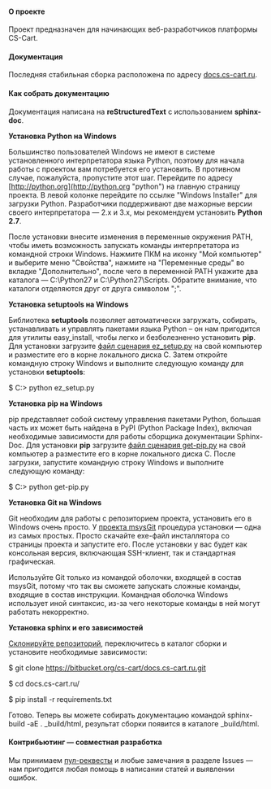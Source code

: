 #### О проекте

Проект предназначен для начинающих веб-разработчиков платформы CS-Cart.

#### Документация

Последняя стабильная сборка расположена по адресу [docs.cs-cart.ru](http://docs.cs-cart.ru "docs.cs-cart.ru").

#### Как собрать документацию

Документация написана на **reStructuredText** с использованием **sphinx-doc**.

**Установка Python на Windows**

Большинство пользователей Windows не имеют в системе установленного интерпретатора языка Python, поэтому для начала работы с проектом вам потребуется его установить. В противном случае, пожалуйста, пропустите этот шаг. Перейдите по адресу [http://python.org](http://python.org "python") на главную страницу проекта. В левой колонке перейдите по ссылке "Windows Installer" для загрузки Python. Разработчики поддерживают две мажорные версии своего интерпретатора — 2.x и 3.x, мы рекомендуем установить **Python 2.7**. 

После установки внесите изменения в переменные окружения PATH, чтобы иметь возможность запускать команды интерпретатора из командной строки Windows. Нажмите ПКМ на иконку "Мой компьютер" и выберите меню "Свойства", нажмите на "Переменные среды" во вкладке "Дополнительно", после чего в переменной PATH укажите два каталога — C:\Python27 и C:\Python27\Scripts. Обратите внимание, что каталоги отделяются друг от друга символом ";". 

**Установка setuptools на Windows**

Библиотека **setuptools** позволяет автоматически загружать, собирать, устанавливать и управлять пакетами языка Python – он нам пригодится для утилиты easy_install, чтобы легко и безболезненно установить **pip**. Для установки загрузите [файл сценария ez_setup.py](https://bitbucket.org/pypa/setuptools/raw/bootstrap/ez_setup.py) на свой компьютер и разместите его в корне локального диска C. Затем откройте командную строку Windows и выполните следующую команду для установки **setuptools**:

$ C:\> python ez_setup.py

**Установка pip на Windows**

pip представляет собой систему управления пакетами Python, большая часть их может быть найдена в PyPI (Python Package Index), включая необходимые зависимости для работы сборщика документации Sphinx-Doc. Для установки **pip** загрузите [файл сценария get-pip.py](https://raw.github.com/pypa/pip/master/contrib/get-pip.py) на свой компьютер а разместите его в корне локального диска C. После загрузки, запустите командную строку Windows и выполните следующую команду:

$ C:\> python get-pip.py

**Установка Git на Windows**

Git необходим для работы с репозиторием проекта, установить его в Windows очень просто. У [проекта msysGit](http://msysgit.github.com/) процедура установки — одна из самых простых. Просто скачайте exe-файл инсталлятора со страницы проекта и запустите его. После установки у вас будет как консольная версия, включающая SSH-клиент, так и стандартная графическая.

Используйте Git только из командой оболочки, входящей в состав msysGit, потому что так вы сможете запускать сложные команды, входящие в состав инструкции. Командная оболочка Windows использует иной синтаксис, из-за чего некоторые команды в ней могут работать некорректно.

**Установка sphinx и его зависимостей**

[Склонируйте репозиторий](http://githowto.com/ru/cloningrepositories), переключитесь в каталог сборки и установите необходимые зависимости:

$ git clone https://bitbucket.org/cs-cart/docs.cs-cart.ru.git

$ cd docs.cs-cart.ru/

$ pip install -r requirements.txt

Готово. Теперь вы можете собирать документацию командой sphinx-build -aE . _build/html, результат сборки появится в каталоге _build/html.

#### Контрибьютинг — совместная разработка

Мы принимаем [пул-реквесты](https://confluence.atlassian.com/display/BITBUCKET/Work+with+pull+requests "Work with pull requests") и любые замечания в разделе Issues — нам пригодится любая помощь в написании статей и выявлении ошибок. 


